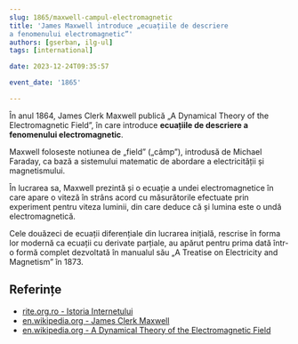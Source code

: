 ```yaml
---
slug: 1865/maxwell-campul-electromagnetic
title: 'James Maxwell introduce „ecuațiile de descriere
a fenomenului electromagnetic”'
authors: [gserban, ilg-ul]
tags: [international]

date: 2023-12-24T09:35:57

event_date: '1865'

---
```


În anul 1864, James Clerk Maxwell publică „A Dynamical Theory of the
Electromagnetic Field”, în care introduce **ecuațiile de descriere
a fenomenului electromagnetic**.

<!-- truncate -->

Maxwell foloseste notiunea de „field” („câmp”), introdusă de
Michael Faraday, ca bază a sistemului matematic de abordare a
electricității și magnetismului.

În lucrarea sa, Maxwell prezintă și o ecuație a undei electromagnetice
în care apare o viteză în strâns acord cu măsurătorile efectuate
prin experiment pentru viteza luminii, din care deduce că și lumina
este o undă electromagnetică.

Cele douăzeci de ecuații diferențiale din lucrarea inițială,
rescrise în forma lor modernă ca ecuații
cu derivate parțiale, au apărut pentru prima dată într-o formă
complet dezvoltată în manualul său „A Treatise on Electricity
and Magnetism” în 1873.

## Referințe

- [rite.org.ro - Istoria Internetului](https://rite.org.ro/istoria-internetului/)
- [en.wikipedia.org - James Clerk Maxwell](https://en.wikipedia.org/wiki/James_Clerk_Maxwell)
- [en.wikipedia.org - A Dynamical Theory of the Electromagnetic Field](https://en.wikipedia.org/wiki/A_Dynamical_Theory_of_the_Electromagnetic_Field)
